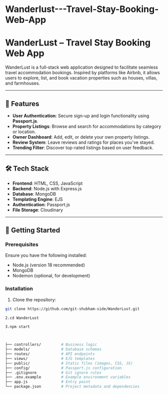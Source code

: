 # Wanderlust---Travel-Stay-Booking-Web-App

# WanderLust – Travel Stay Booking Web App

WanderLust is a full-stack web application designed to facilitate seamless travel accommodation bookings. Inspired by platforms like Airbnb, it allows users to explore, list, and book vacation properties such as houses, villas, and farmhouses.

---

## 🌟 Features

- **User Authentication**: Secure sign-up and login functionality using **Passport.js**.
- **Property Listings**: Browse and search for accommodations by category or location.
- **Owner Dashboard**: Add, edit, or delete your own property listings.
- **Review System**: Leave reviews and ratings for places you've stayed.
- **Trending Filter**: Discover top-rated listings based on user feedback.

---

## 🛠️ Tech Stack

- **Frontend**: HTML, CSS, JavaScript
- **Backend**: Node.js with Express.js
- **Database**: MongoDB
- **Templating Engine**: EJS
- **Authentication**: Passport.js
- **File Storage**: Cloudinary

---

## 🚀 Getting Started

### Prerequisites

Ensure you have the following installed:

- Node.js (version 18 recommended)
- MongoDB
- Nodemon (optional, for development)

### Installation

1. Clone the repository:

```bash
git clone https://github.com/git-shubham-side/WanderLust.git

2.cd WanderLust

3.npm start



├── controllers/         # Business logic
├── models/              # Database schemas
├── routes/              # API endpoints
├── views/               # EJS templates
├── public/              # Static files (images, CSS, JS)
├── config/              # Passport.js configuration
├── .gitignore           # Git ignore rules
├── .env.example         # Example environment variables
├── app.js               # Entry point
└── package.json         # Project metadata and dependencies

